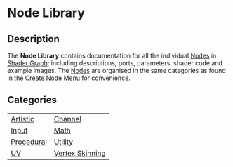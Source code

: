 # Node Library

## Description

The **Node Library** contains documentation for all the individual [Nodes](Node.md) in [Shader Graph](Shader-Graph.md); including descriptions, ports, parameters, shader code and example images. The [Nodes](Node.md) are organised in the same categories as found in the [Create Node Menu](Create-Node-Menu.md) for convenience.

## Categories

| | |
|:--|:--|
| [Artistic](Artistic-Nodes.md)| [Channel](Channel-Nodes.md)|
| [Input](Input-Nodes.md) | [Math](Math-Nodes.md) |
| [Procedural](Procedural-Nodes.md) | [Utility](Utility-Nodes.md)|
| [UV](UV-Nodes.md) | [Vertex Skinning]() |


